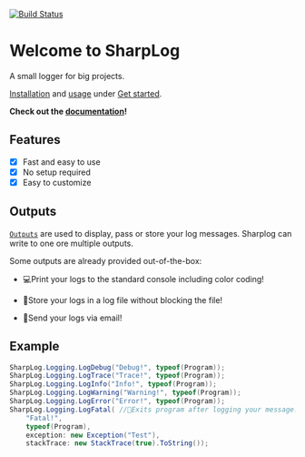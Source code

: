 [![Build Status](https://img.shields.io/nuget/v/MarvinFuchs.SharpLog.svg)](https://www.nuget.org/packages/MarvinFuchs.SharpLog)

# Welcome to SharpLog

A small logger for big projects.

[Installation](https://sharplog.marvin-fuchs.de/Get%20started/#installation) and [usage](https://sharplog.marvin-fuchs.de/Get%20started/#usage) under [Get started](https://sharplog.marvin-fuchs.de/Get%20started/).

**Check out the [documentation](https://sharplog.marvin-fuchs.de)!**

## Features

- [x] Fast and easy to use
- [x] No setup required
- [x] Easy to customize

## Outputs

[`Outputs`](https://sharplog.marvin-fuchs.de/Reference/Outputs/) are used to display, pass or store your log messages. Sharplog can write to one ore multiple outputs.

Some outputs are already provided out-of-the-box:

- 💻Print your logs to the standard console including color coding!

- 📂Store your logs in a log file without blocking the file!

- 📮Send your logs via email!

## Example

``` c#
SharpLog.Logging.LogDebug("Debug!", typeof(Program));
SharpLog.Logging.LogTrace("Trace!", typeof(Program));
SharpLog.Logging.LogInfo("Info!", typeof(Program));
SharpLog.Logging.LogWarning("Warning!", typeof(Program));
SharpLog.Logging.LogError("Error!", typeof(Program));
SharpLog.Logging.LogFatal( //🚪Exits program after logging your message.
    "Fatal!", 
    typeof(Program), 
    exception: new Exception("Test"), 
    stackTrace: new StackTrace(true).ToString());
```
